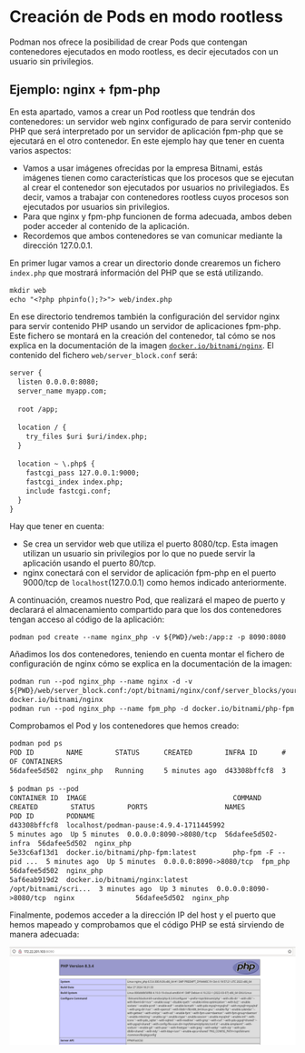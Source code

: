 # Creación de Pods en modo rootless

Podman nos ofrece la posibilidad de crear Pods que contengan contenedores ejecutados en modo rootless, es decir ejecutados con un usuario sin privilegios.

## Ejemplo: nginx + fpm-php

En esta apartado, vamos a crear un Pod rootless que tendrán dos contenedores: un servidor web nginx configurado de para servir contenido PHP que será interpretado por un servidor de aplicación fpm-php que se ejecutará en el otro contenedor. En este ejemplo hay que tener en cuenta varios aspectos:

* Vamos a usar imágenes ofrecidas por la empresa Bitnami, estás imágenes tienen como características que los procesos que se ejecutan al crear el contenedor son ejecutados por usuarios no privilegiados. Es decir, vamos a trabajar con contenedores rootless cuyos procesos son ejecutados por usuarios sin privilegios.
* Para que nginx y fpm-php funcionen de forma adecuada, ambos deben poder acceder al contenido de la aplicación.
* Recordemos que ambos contenedores se van comunicar mediante la dirección 127.0.0.1.

En primer lugar vamos a crear un directorio donde crearemos un fichero `index.php` que mostrará información del PHP que se está utilizando.

```
mkdir web
echo "<?php phpinfo();?>"> web/index.php
```
En ese directorio tendremos también la configuración del servidor nginx para servir contenido PHP usando un servidor de aplicaciones fpm-php. Este fichero se montará en la creación del contenedor, tal cómo se nos explica en la documentación de la imagen [`docker.io/bitnami/nginx`](https://hub.docker.com/r/bitnami/nginx). El contenido del fichero `web/server_block.conf` será:

```
server {
  listen 0.0.0.0:8080;
  server_name myapp.com;

  root /app;

  location / {
    try_files $uri $uri/index.php;
  }

  location ~ \.php$ {
    fastcgi_pass 127.0.0.1:9000;
    fastcgi_index index.php;
    include fastcgi.conf;
  }
}
```
Hay que tener en cuenta:

* Se crea un servidor web que utiliza el puerto 8080/tcp. Esta imagen utilizan un usuario sin privilegios por lo que no puede servir la aplicación usando el puerto 80/tcp.
* nginx conectará con el servidor de aplicación fpm-php en el puerto 9000/tcp de `localhost`(127.0.0.1) como hemos indicado anteriormente.

A continuación, creamos nuestro Pod, que realizará el mapeo de puerto y declarará el almacenamiento compartido para que los dos contenedores tengan acceso al código de la aplicación:

```
podman pod create --name nginx_php -v ${PWD}/web:/app:z -p 8090:8080
```

Añadimos los dos contenedores, teniendo en cuenta montar el fichero de configuración de nginx cómo se explica en la documentación de la imagen:

```
podman run --pod nginx_php --name nginx -d -v ${PWD}/web/server_block.conf:/opt/bitnami/nginx/conf/server_blocks/yourapp.conf:Z docker.io/bitnami/nginx
podman run --pod nginx_php --name fpm_php -d docker.io/bitnami/php-fpm
```

Comprobamos el Pod y los contenedores que hemos creado:

```
podman pod ps
POD ID        NAME        STATUS      CREATED        INFRA ID      # OF CONTAINERS
56dafee5d502  nginx_php   Running     5 minutes ago  d43308bffcf8  3

$ podman ps --pod
CONTAINER ID  IMAGE                                    COMMAND               CREATED        STATUS        PORTS                   NAMES               POD ID        PODNAME
d43308bffcf8  localhost/podman-pause:4.9.4-1711445992                        5 minutes ago  Up 5 minutes  0.0.0.0:8090->8080/tcp  56dafee5d502-infra  56dafee5d502  nginx_php
5e33c6af13d1  docker.io/bitnami/php-fpm:latest         php-fpm -F --pid ...  5 minutes ago  Up 5 minutes  0.0.0.0:8090->8080/tcp  fpm_php             56dafee5d502  nginx_php
5af6eab919d2  docker.io/bitnami/nginx:latest           /opt/bitnami/scri...  3 minutes ago  Up 3 minutes  0.0.0.0:8090->8080/tcp  nginx               56dafee5d502  nginx_php
```

Finalmente, podemos acceder a la dirección IP del host y el puerto que hemos mapeado y comprobamos que el código PHP se está sirviendo de manera adecuada:

![nginx_php](img/nginx_php.png)

